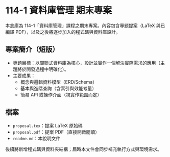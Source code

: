 # 114-1 資料庫管理 期末專案

本倉庫為 114-1「資料庫管理」課程之期末專案。內容包含專題提案（LaTeX 與已編譯 PDF），以及之後將逐步加入的程式碼與資料庫設計。

## 專案簡介（短版）

- 專題目標：以關聯式資料庫為核心，設計並實作一個解決實際需求的應用（主題將於開發過程中明確化）。
- 主要成果：
  - 概念與邏輯資料模型（ERD/Schema）
  - 基本與進階查詢（含索引與效能考量）
  - 簡易 API 或操作介面（視實作範圍而定）

## 檔案

- `proposal.tex`：提案 LaTeX 原始碼
- `proposal.pdf`：提案 PDF（直接開啟閱讀）
- `readme.md`：本說明文件

後續將新增程式碼與資料夾結構；屆時本文件會同步補充執行方式與環境需求。
